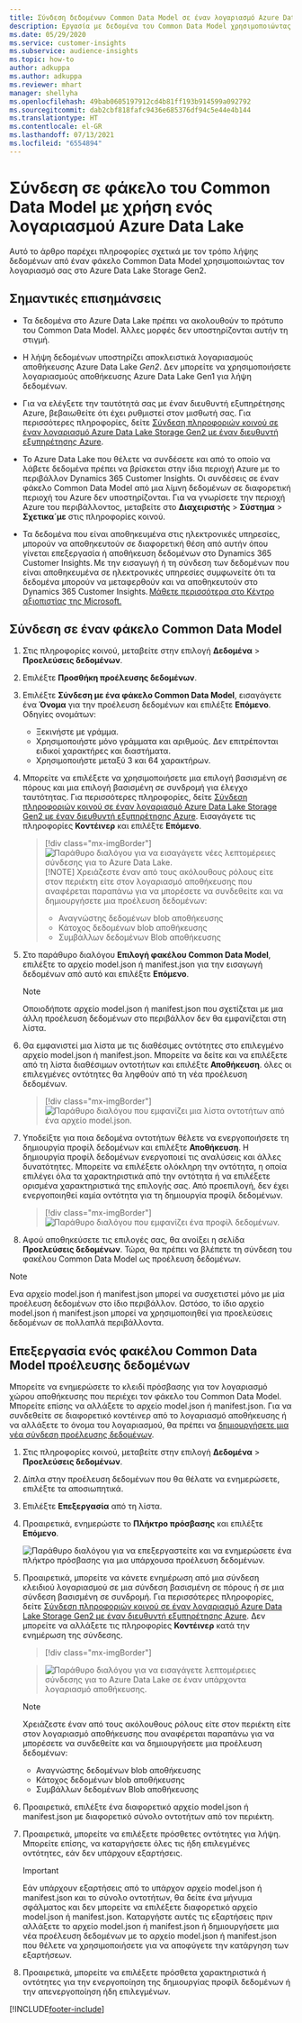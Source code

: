 ```yaml
---
title: Σύνδεση δεδομένων Common Data Model σε έναν λογαριασμό Azure Data Lake
description: Εργασία με δεδομένα του Common Data Model χρησιμοποιώντας το Azure Data Lake Storage.
ms.date: 05/29/2020
ms.service: customer-insights
ms.subservice: audience-insights
ms.topic: how-to
author: adkuppa
ms.author: adkuppa
ms.reviewer: mhart
manager: shellyha
ms.openlocfilehash: 49bab0605197912cd4b81ff193b914599a092792
ms.sourcegitcommit: dab2cbf818fafc9436e685376df94c5e44e4b144
ms.translationtype: HT
ms.contentlocale: el-GR
ms.lasthandoff: 07/13/2021
ms.locfileid: "6554894"
---
```

# <a name="connect-to-a-common-data-model-folder-using-an-azure-data-lake-account"></a>Σύνδεση σε φάκελο του Common Data Model με χρήση ενός λογαριασμού Azure Data Lake

Αυτό το άρθρο παρέχει πληροφορίες σχετικά με τον τρόπο λήψης δεδομένων από έναν φάκελο Common Data Model χρησιμοποιώντας τον λογαριασμό σας στο Azure Data Lake Storage Gen2.

## <a name="important-considerations"></a>Σημαντικές επισημάνσεις

- Τα δεδομένα στο Azure Data Lake πρέπει να ακολουθούν το πρότυπο του Common Data Model. Άλλες μορφές δεν υποστηρίζονται αυτήν τη στιγμή.

- Η λήψη δεδομένων υποστηρίζει αποκλειστικά λογαριασμούς αποθήκευσης Azure Data Lake *Gen2*. Δεν μπορείτε να χρησιμοποιήσετε λογαριασμούς αποθήκευσης Azure Data Lake Gen1 για λήψη δεδομένων.

- Για να ελέγξετε την ταυτότητά σας με έναν διευθυντή εξυπηρέτησης Azure, βεβαιωθείτε ότι έχει ρυθμιστεί στον μισθωτή σας. Για περισσότερες πληροφορίες, δείτε [Σύνδεση πληροφοριών κοινού σε έναν λογαριασμό Azure Data Lake Storage Gen2 με έναν διευθυντή εξυπηρέτησης Azure](connect-service-principal.md).

- Το Azure Data Lake που θέλετε να συνδέσετε και από το οποίο να λάβετε δεδομένα πρέπει να βρίσκεται στην ίδια περιοχή Azure με το περιβάλλον Dynamics 365 Customer Insights. Οι συνδέσεις σε έναν φάκελο Common Data Model από μια λίμνη δεδομένων σε διαφορετική περιοχή του Azure δεν υποστηρίζονται. Για να γνωρίσετε την περιοχή Azure του περιβάλλοντος, μεταβείτε στο **Διαχειριστής** > **Σύστημα** > **Σχετικα´με** στις πληροφορίες κοινού.

- Τα δεδομένα που είναι αποθηκευμένα στις ηλεκτρονικές υπηρεσίες, μπορούν να αποθηκευτούν σε διαφορετική θέση από αυτήν όπου γίνεται επεξεργασία ή αποθήκευση δεδομένων στο Dynamics 365 Customer Insights. Με την εισαγωγή ή τη σύνδεση των δεδομένων που είναι αποθηκευμένα σε ηλεκτρονικές υπηρεσίες συμφωνείτε ότι τα δεδομένα μπορούν να μεταφερθούν και να αποθηκευτούν στο Dynamics 365 Customer Insights. [Μάθετε περισσότερα στο Κέντρο αξιοπιστίας της Microsoft.](https://www.microsoft.com/trust-center)

## <a name="connect-to-a-common-data-model-folder"></a>Σύνδεση σε έναν φάκελο Common Data Model

1. Στις πληροφορίες κοινού, μεταβείτε στην επιλογή **Δεδομένα** > **Προελεύσεις δεδομένων**.

1. Επιλέξτε **Προσθήκη προέλευσης δεδομένων**.

1. Επιλέξτε **Σύνδεση με ένα φάκελο Common Data Model**, εισαγάγετε ένα **Όνομα** για την προέλευση δεδομένων και επιλέξτε **Επόμενο**. Οδηγίες ονομάτων: 
   - Ξεκινήστε με γράμμα.
   - Χρησιμοποιήστε μόνο γράμματα και αριθμούς. Δεν επιτρέπονται ειδικοί χαρακτήρες και διαστήματα.
   - Χρησιμοποιήστε μεταξύ 3 και 64 χαρακτήρων.

1. Μπορείτε να επιλέξετε να χρησιμοποιήσετε μια επιλογή βασισμένη σε πόρους και μια επιλογή βασισμένη σε συνδρομή για έλεγχο ταυτότητας. Για περισσότερες πληροφορίες, δείτε [Σύνδεση πληροφοριών κοινού σε έναν λογαριασμό Azure Data Lake Storage Gen2 με έναν διευθυντή εξυπηρέτησης Azure](connect-service-principal.md). Εισαγάγετε τις πληροφορίες **Κοντέινερ** και επιλέξτε **Επόμενο**.
   > [!div class="mx-imgBorder"]
   > ![Παράθυρο διαλόγου για να εισαγάγετε νέες λεπτομέρειες σύνδεσης για το Azure Data Lake.](media/enter-new-storage-details.png)
   > [!NOTE]
   > Χρειάζεστε έναν από τους ακόλουθους ρόλους είτε στον περιέκτη είτε στον λογαριασμό αποθήκευσης που αναφέρεται παραπάνω για να μπορέσετε να συνδεθείτε και να δημιουργήσετε μια προέλευση δεδομένων:
   >  - Αναγνώστης δεδομένων blob αποθήκευσης
   >  - Κάτοχος δεδομένων blob αποθήκευσης
   >  - Συμβάλλων δεδομένων Blob αποθήκευσης

1. Στο παράθυρο διαλόγου **Επιλογή φακέλου Common Data Model**, επιλέξτε το αρχείο model.json ή manifest.json για την εισαγωγή δεδομένων από αυτό και επιλέξτε **Επόμενο**.
   > [!NOTE]
   > Οποιοδήποτε αρχείο model.json ή manifest.json που σχετίζεται με μια άλλη προέλευση δεδομένων στο περιβάλλον δεν θα εμφανίζεται στη λίστα.

1. Θα εμφανιστεί μια λίστα με τις διαθέσιμες οντότητες στο επιλεγμένο αρχείο model.json ή manifest.json. Μπορείτε να δείτε και να επιλέξετε από τη λίστα διαθέσιμων οντοτήτων και επιλέξτε **Αποθήκευση**. όλες οι επιλεγμένες οντότητες θα ληφθούν από τη νέα προέλευση δεδομένων.
   > [!div class="mx-imgBorder"]
   > ![Παράθυρο διαλόγου που εμφανίζει μια λίστα οντοτήτων από ένα αρχείο model.json.](media/review-entities.png)

8. Υποδείξτε για ποια δεδομένα οντοτήτων θέλετε να ενεργοποιήσετε τη δημιουργία προφίλ δεδομένων και επιλέξτε **Αποθήκευση**. Η δημιουργία προφίλ δεδομένων ενεργοποιεί τις αναλύσεις και άλλες δυνατότητες. Μπορείτε να επιλέξετε ολόκληρη την οντότητα, η οποία επιλέγει όλα τα χαρακτηριστικά από την οντότητα ή να επιλέξετε ορισμένα χαρακτηριστικά της επιλογής σας. Από προεπιλογή, δεν έχει ενεργοποιηθεί καμία οντότητα για τη δημιουργία προφίλ δεδομένων.
   > [!div class="mx-imgBorder"]
   > ![Παράθυρο διαλόγου που εμφανίζει ένα προφίλ δεδομένων.](media/dataprofiling-entities.png)

9. Αφού αποθηκεύσετε τις επιλογές σας, θα ανοίξει η σελίδα **Προελεύσεις δεδομένων**. Τώρα, θα πρέπει να βλέπετε τη σύνδεση του φακέλου Common Data Model ως προέλευση δεδομένων.

> [!NOTE]
> Ενα αρχείο model.json ή manifest.json μπορεί να συσχετιστεί μόνο με μία προέλευση δεδομένων στο ίδιο περιβάλλον. Ωστόσο, το ίδιο αρχείο model.json ή manifest.json μπορεί να χρησιμοποιηθεί για προελεύσεις δεδομένων σε πολλαπλά περιβάλλοντα.

## <a name="edit-a-common-data-model-folder-data-source"></a>Επεξεργασία ενός φακέλου Common Data Model προέλευσης δεδομένων

Μπορείτε να ενημερώσετε το κλειδί πρόσβασης για τον λογαριασμό χώρου αποθήκευσης που περιέχει τον φάκελο του Common Data Model. Μπορείτε επίσης να αλλάξετε το αρχείο model.json ή manifest.json. Για να συνδεθείτε σε διαφορετικό κοντέινερ από το λογαριασμό αποθήκευσης ή να αλλάξετε το όνομα του λογαριασμού, θα πρέπει να [δημιουργήσετε μια νέα σύνδεση προέλευσης δεδομένων](#connect-to-a-common-data-model-folder).

1. Στις πληροφορίες κοινού, μεταβείτε στην επιλογή **Δεδομένα** > **Προελεύσεις δεδομένων**.

2. Δίπλα στην προέλευση δεδομένων που θα θέλατε να ενημερώσετε, επιλέξτε τα αποσιωπητικά.

3. Επιλέξτε **Επεξεργασία** από τη λίστα.

4. Προαιρετικά, ενημερώστε το **Πλήκτρο πρόσβασης** και επιλέξτε **Επόμενο**.

   ![Παράθυρο διαλόγου για να επεξεργαστείτε και να ενημερώσετε ένα πλήκτρο πρόσβασης για μια υπάρχουσα προέλευση δεδομένων.](media/edit-access-key.png)

5. Προαιρετικά, μπορείτε να κάνετε ενημέρωση από μια σύνδεση κλειδιού λογαριασμού σε μια σύνδεση βασισμένη σε πόρους ή σε μια σύνδεση βασισμένη σε συνδρομή. Για περισσότερες πληροφορίες, δείτε [Σύνδεση πληροφοριών κοινού σε έναν λογαριασμό Azure Data Lake Storage Gen2 με έναν διευθυντή εξυπηρέτησης Azure](connect-service-principal.md). Δεν μπορείτε να αλλάξετε τις πληροφορίες **Κοντέινερ** κατά την ενημέρωση της σύνδεσης.
   > [!div class="mx-imgBorder"]

   > ![Παράθυρο διαλόγου για να εισαγάγετε λεπτομέρειες σύνδεσης για το Azure Data Lake σε έναν υπάρχοντα λογαριασμό αποθήκευσης.](media/enter-existing-storage-details.png)

   > [!NOTE]
   > Χρειάζεστε έναν από τους ακόλουθους ρόλους είτε στον περιέκτη είτε στον λογαριασμό αποθήκευσης που αναφέρεται παραπάνω για να μπορέσετε να συνδεθείτε και να δημιουργήσετε μια προέλευση δεδομένων:
   >  - Αναγνώστης δεδομένων blob αποθήκευσης
   >  - Κάτοχος δεδομένων blob αποθήκευσης
   >  - Συμβάλλων δεδομένων Blob αποθήκευσης


6. Προαιρετικά, επιλέξτε ένα διαφορετικό αρχείο model.json ή manifest.json με διαφορετικό σύνολο οντοτήτων από τον περιέκτη.

7. Προαιρετικά, μπορείτε να επιλέξετε πρόσθετες οντότητες για λήψη. Μπορείτε επίσης, να καταργήσετε όλες τις ήδη επιλεγμένες οντότητες, εάν δεν υπάρχουν εξαρτήσεις.

   > [!IMPORTANT]
   > Εάν υπάρχουν εξαρτήσεις από το υπάρχον αρχείο model.json ή manifest.json και το σύνολο οντοτήτων, θα δείτε ένα μήνυμα σφάλματος και δεν μπορείτε να επιλέξετε διαφορετικό αρχείο model.json ή manifest.json. Καταργήστε αυτές τις εξαρτήσεις πριν αλλάξετε το αρχείο model.json ή manifest.json ή δημιουργήσετε μια νέα προέλευση δεδομένων με το αρχείο model.json ή manifest.json που θέλετε να χρησιμοποιήσετε για να αποφύγετε την κατάργηση των εξαρτήσεων.

8. Προαιρετικά, μπορείτε να επιλέξετε πρόσθετα χαρακτηριστικά ή οντότητες για την ενεργοποίηση της δημιουργίας προφίλ δεδομένων ή την απενεργοποίηση ήδη επιλεγμένων.   


[!INCLUDE[footer-include](../includes/footer-banner.md)]